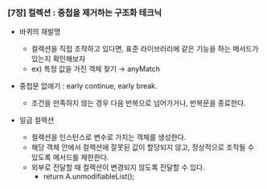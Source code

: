 ### [7장] 컬렉션 : 중첩을 제거하는 구조화 테크닉

- 바퀴의 재발명
    - 컬렉션을 직접 조작하고 있다면, 표준 라이브러리에 같은 기능을 하는 메서드가 있는지 확인해보자
    - ex) 특정 값을 가진 객체 찾기 → anyMatch


- 중첩문 없애기 : early continue, early break.
    - 조건을 만족하지 않는 경우 다음 반복으로 넘어가거나, 반복문을 종료한다.


- 일급 컬렉션
    - 컬렉션을 인스턴스로 변수로 가지는 객체를 생성한다.
    - 해당 객체 안에서 컬렉션에 잘못된 값이 할당되지 않고, 정상적으로 조작될 수 있도록 메서드를 제한한다.
    - 외부로 전달할 때 컬렉션이 변경되지 않도록 전달할 수 있다.
        - return A.unmodifiableList();
